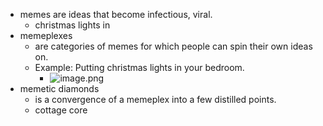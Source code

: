 - memes are ideas that become infectious, viral.
	- christmas lights in
- memeplexes
	- are categories of memes for which people can spin their own ideas on.
	- Example: Putting christmas lights in your bedroom.
		- ![image.png](../assets/image_1672515639413_0.png)
- memetic diamonds
	- is a convergence of a memeplex into a few distilled points.
	- cottage core